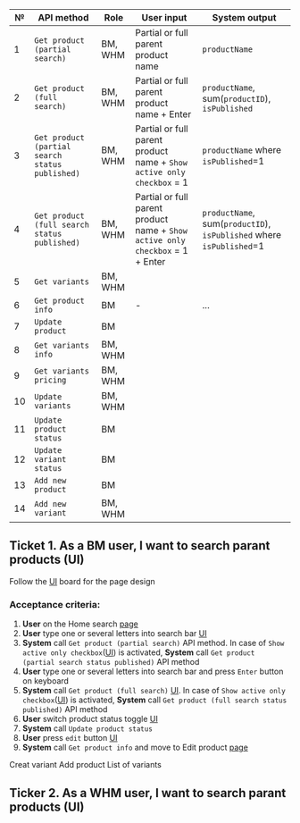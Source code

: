

№ | API method | Role | User input | System output
------------ | ------------- | ------------- | ------------- | -------------
1 |	`Get product (partial search)` | BM, WHM |	Partial or full parent product name | `productName`
2 |	`Get product (full search)` |	BM, WHM |	Partial or full parent product name + Enter | `productName`, sum(`productID`), `isPublished`
3 |	`Get product (partial search status published)` | BM, WHM |	Partial or full parent product name + `Show active only checkbox` = 1 |  `productName` where `isPublished`=1
4 |	`Get product (full search status published)` |	BM, WHM | Partial or full parent product name + `Show active only checkbox` = 1 + Enter | `productName`, sum(`productID`), `isPublished` where `isPublished`=1
5 | `Get variants` |	BM, WHM |	|
6 | `Get product info` |	BM | - | ...
7 | `Update product` |	BM |	|
8 | `Get variants info` |	BM, WHM |	|
9 | `Get variants pricing` |	BM, WHM |	|
10 | `Update variants` |	BM, WHM |	|
11 | `Update product status` | BM |	|
12 | `Update variant status` | BM |	|
13 |	`Add new product` |	BM |	|
14 |	`Add new variant` |	BM, WHM |	|



## Ticket 1. As a BM user, I want to search parant products (UI)
Follow the [UI](https://www.figma.com/file/8esK6SC43J6ioZCIuj2hJr/Catalog-Management?node-id=389%3A11333) board for the page design
### Acceptance criteria:
1. **User** on the Home search [page](https://www.figma.com/file/8esK6SC43J6ioZCIuj2hJr/Catalog-Management?node-id=389%3A11333)
2. **User** type one or several letters into search bar [UI](https://user-images.githubusercontent.com/73137432/135811153-9693454b-27b5-422a-8b17-1ca08e0ebc87.png) 
3. **System** call `Get product (partial search)` API method. In case of `Show active only checkbox`([UI](https://user-images.githubusercontent.com/73137432/135830700-fb21f7cc-2b08-4f7f-936b-a6720db2b3bd.png)) is activated, **System** call `Get product (partial search status published)` API method
4. **User** type one or several letters into search bar and press `Enter` button on keyboard 
5. **System** call `Get product (full search)` [UI](https://www.figma.com/file/8esK6SC43J6ioZCIuj2hJr/Catalog-Management?node-id=389%3A10768). In case of `Show active only checkbox`([UI](https://user-images.githubusercontent.com/73137432/135830700-fb21f7cc-2b08-4f7f-936b-a6720db2b3bd.png)) is activated, **System** call `Get product (full search status published)` API method
6. **User** switch product status toggle [UI](https://user-images.githubusercontent.com/73137432/135833166-f4de8c8e-3a8a-40d0-8b7b-2622693a7f24.png)
7. **System** call `Update product status`
8. **User** press `edit` button [UI](https://user-images.githubusercontent.com/73137432/135833794-12e656ec-3513-4a1e-ba42-a618089ce5ca.png)
9. **System** call `Get product info` and move to Edit product [page](https://www.figma.com/file/8esK6SC43J6ioZCIuj2hJr/Catalog-Management?node-id=743%3A21512)


Creat variant
Add product
List of variants





## Ticker 2. As a WHM user, I want to search parant products (UI)
